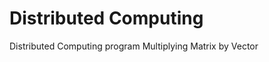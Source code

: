 Distributed Computing
=======================
Distributed Computing program Multiplying Matrix by Vector
